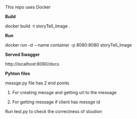 This repo uses Docker

**Build**

docker build -t storyTell_Image .

**Run**

docker run -d --name container -p 8080:8080 storyTell_Image

**Served Swagger**

http://localhost:8080/docs


**Pyhton files**

messge.py file has 2 end points

1. For creating messge and getting url to the message

2. For getting message if client has messge id

Run test.py to check the correctness of  sloution

